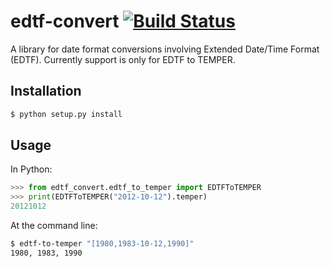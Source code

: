 # edtf-convert [![Build Status](https://github.com/unt-libraries/edtf-convert/actions/workflows/test.yml/badge.svg?branch=master)](https://github.com/unt-libraries/edtf-convert/actions)
A library for date format conversions involving Extended Date/Time Format (EDTF).
Currently support is only for EDTF to TEMPER.

## Installation
```sh
$ python setup.py install
```

## Usage

In Python:
```python
>>> from edtf_convert.edtf_to_temper import EDTFToTEMPER
>>> print(EDTFToTEMPER("2012-10-12").temper)
20121012
```

At the command line:
```sh
$ edtf-to-temper "[1980,1983-10-12,1990]"
1980, 1983, 1990
```
